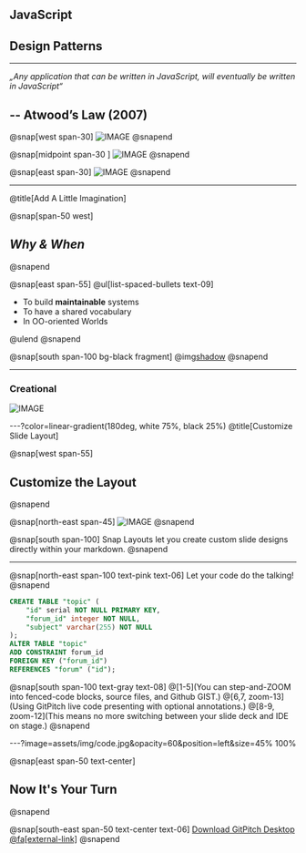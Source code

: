 ## JavaScript  
## **Design Patterns**


---



*„Any application that can be written in JavaScript, 
will eventually be written in JavaScript“*   

-- Atwood’s Law (2007)
---


@snap[west span-30]
![IMAGE](assets/img/book_js_patterns.png)
@snapend

@snap[midpoint span-30 ]
![IMAGE](assets/img/book_head_first.jpg)
@snapend

@snap[east span-30]
![IMAGE](assets/img/book_design_patterns.jpg)
@snapend


---
@title[Add A Little Imagination]

@snap[span-50 west]
## ***Why & When*** 
@snapend

@snap[east span-55]
@ul[list-spaced-bullets text-09]
- To build  **maintainable** systems  
- To have a shared vocabulary
- In OO-oriented Worlds   

@ulend
@snapend



@snap[south span-100 bg-black fragment]
@img[shadow](assets/img/conference.png)
@snapend

---


### Creational

![IMAGE](assets/img/presentation.png)

---?color=linear-gradient(180deg, white 75%, black 25%)
@title[Customize Slide Layout]

@snap[west span-55]
## Customize the Layout
@snapend

@snap[north-east span-45]
![IMAGE](assets/img/presentation.png)
@snapend

@snap[south span-100]
Snap Layouts let you create custom slide designs directly within your markdown.
@snapend

---


@snap[north-east span-100 text-pink text-06]
Let your code do the talking!
@snapend

```sql zoom-18
CREATE TABLE "topic" (
    "id" serial NOT NULL PRIMARY KEY,
    "forum_id" integer NOT NULL,
    "subject" varchar(255) NOT NULL
);
ALTER TABLE "topic"
ADD CONSTRAINT forum_id
FOREIGN KEY ("forum_id")
REFERENCES "forum" ("id");
```

@snap[south span-100 text-gray text-08]
@[1-5](You can step-and-ZOOM into fenced-code blocks, source files, and Github GIST.)
@[6,7, zoom-13](Using GitPitch live code presenting with optional annotations.)
@[8-9, zoom-12](This means no more switching between your slide deck and IDE on stage.)
@snapend


---?image=assets/img/code.jpg&opacity=60&position=left&size=45% 100%

@snap[east span-50 text-center]
## Now It's **Your** Turn
@snapend

@snap[south-east span-50 text-center text-06]
[Download GitPitch Desktop @fa[external-link]](https://gitpitch.com/docs/getting-started/tutorial/)
@snapend

